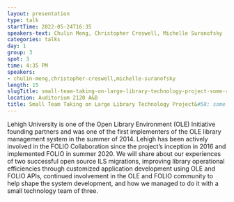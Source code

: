 ```yaml
---
layout: presentation
type: talk 
startTime: 2022-05-24T16:35
speakers-text: Chulin Meng, Christopher Creswell, Michelle Suranofsky
categories: talks
day: 1
group: 3
spot: 3
time: 4:35 PM
speakers:
- chulin-meng,christopher-creswell,michelle-suranofsky
length: 15
slugTitle: small-team-taking-on-large-library-technology-project-some-reflection-on-the-quest-for-open-source-library-management-platform-at-lehigh
location: Auditorium 2120 A&B
title: Small Team Taking on Large Library Technology Project&#58; some reflection on the quest for open source library management platform at Lehigh
---
```

Lehigh University is one of the Open Library Environment (OLE) Initiative founding partners and was one of the first implementers of the OLE library management system in the summer of 2014. Lehigh has been actively involved in the FOLIO Collaboration since the project’s inception in 2016 and implemented FOLIO in summer 2020. We will share about our experiences of two successful open source ILS migrations, improving library operational efficiencies through customized application development using OLE and FOLIO APIs, continued involvement in the OLE and FOLIO community to help shape the system development, and how we managed to do it with a small technology team of three. 